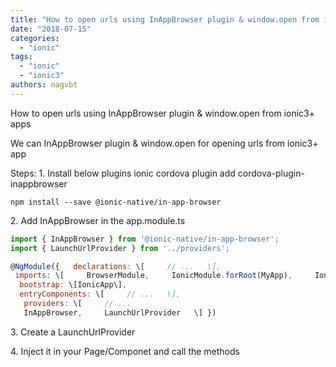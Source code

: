 ```yaml
---
title: "How to open urls using InAppBrowser plugin & window.open from ionic3+ apps"
date: "2018-07-15"
categories: 
  - "ionic"
tags: 
  - "ionic"
  - "ionic3"
authors: nagvbt
---
```


How to open urls using InAppBrowser plugin & window.open from ionic3+ apps

We can InAppBrowser plugin & window.open for opening urls from ionic3+ app

Steps: 1. Install below plugins ionic cordova plugin 
add cordova-plugin-inappbrowser 

`npm install --save @ionic-native/in-app-browser`

2\. Add InAppBrowser in the app.module.ts 
```js
import { InAppBrowser } from '@ionic-native/in-app-browser';
import { LaunchUrlProvider } from '../providers'; 

@NgModule({   declarations: \[     // ...   \],  
 imports: \[     BrowserModule,     IonicModule.forRoot(MyApp),     IonicStorageModule.forRoot()   \],  
  bootstrap: \[IonicApp\],   
  entryComponents: \[     // ...   \],  
   providers: \[     // ...     
   InAppBrowser,     LaunchUrlProvider   \] })
```
3\. Create a LaunchUrlProvider

4\. Inject it in your Page/Componet and call the methods
